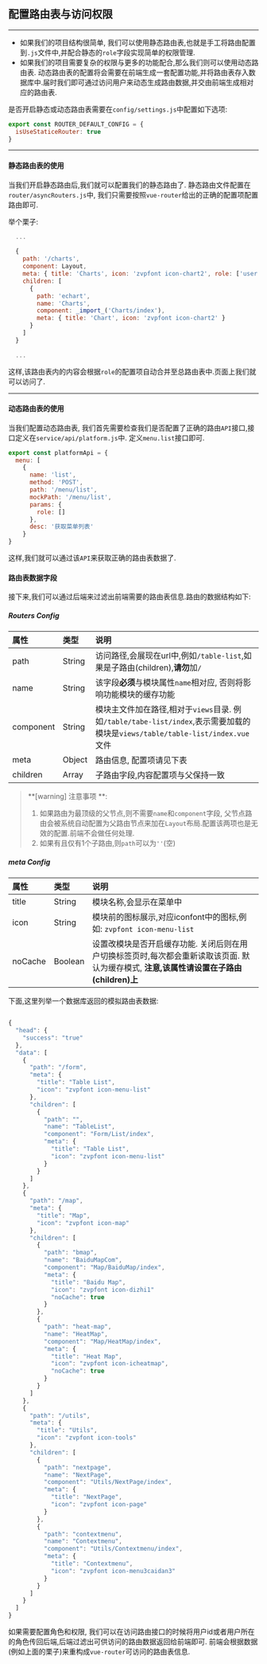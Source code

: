 ## 配置路由表与访问权限
---

- 如果我们的项目结构很简单, 我们可以使用静态路由表,也就是手工将路由配置到```.js```文件中,并配合静态的```role```字段实现简单的权限管理.
- 如果我们的项目需要复杂的权限与更多的功能配合,那么我们则可以使用动态路由表.
  动态路由表的配置将会需要在前端生成一套配置功能,并将路由表存入数据库中.届时我们即可通过访问用户来动态生成路由数据,并交由前端生成相对应的路由表.
  
是否开启静态或动态路由表需要在```config/settings.js```中配置如下选项:
```js
export const ROUTER_DEFAULT_CONFIG = {
  isUseStaticeRouter: true
}
```  
---
#### 静态路由表的使用

当我们开启静态路由后,我们就可以配置我们的静态路由了.
静态路由文件配置在```router/asyncRouters.js```中, 我们只需要按照```vue-router```给出的正确的配置项配置路由即可.

举个栗子:
```js
  ...
  
  {
    path: '/charts',
    component: Layout,
    meta: { title: 'Charts', icon: 'zvpfont icon-chart2', role: ['user'] },
    children: [
      {
        path: 'echart',
        name: 'Charts',
        component: _import_('Charts/index'),
        meta: { title: 'Chart', icon: 'zvpfont icon-chart2' }
      }
    ]
  }
  
  ...
```
这样,该路由表内的内容会根据```role```的配置项自动合并至总路由表中.页面上我们就可以访问了.

---
    
#### 动态路由表的使用  

当我们配置动态路由表, 我们首先需要检查我们是否配置了正确的路由```API```接口,接口定义在```service/api/platform.js```中. 定义```menu.list```接口即可.
```js
export const platformApi = {
  menu: [
    {
      name: 'list',
      method: 'POST',
      path: '/menu/list',
      mockPath: '/menu/list',
      params: {
        role: []
      },
      desc: '获取菜单列表'
    }
}

```
这样,我们就可以通过该```API```来获取正确的路由表数据了.

#### 路由表数据字段
接下来,我们可以通过后端来过滤出前端需要的路由表信息.路由的数据结构如下:

##### Routers Config

| 属性| 类型 |说明 |
| :--- | :--- |:--- |
| path | String |访问路径,会展现在url中,例如```/table-list```,如果是子路由(children),**请勿**加```/``` |
| name | String |该字段**必须**与模块属性```name```相对应, 否则将影响功能模块的缓存功能|
| component | String |模块主文件加在路径,相对于```views```目录. 例如```/table/tabe-list/index```,表示需要加载的模块是```views/table/table-list/index.vue```文件|
| meta | Object |路由信息, 配置项请见下表 | 
| children | Array |子路由字段,内容配置项与父保持一致 | 

> **[warning] 注意事项 **:
> 1. 如果路由为最顶级的父节点,则不需要```name```和```component```字段, 父节点路由会被系统自动配置为父路由节点来加在```Layout```布局.配置该两项也是无效的配置.前端不会做任何处理.
> 2. 如果有且仅有1个子路由,则```path```可以为```''```(空)

##### meta Config

| 属性| 类型 |说明 |
| :--- | :--- |:--- |
| title | String | 模块名称,会显示在菜单中 |
| icon  | String | 模块前的图标展示,对应iconfont中的图标,例如: ```zvpfont icon-menu-list``` |
| noCache | Boolean | 设置改模块是否开启缓存功能. 关闭后则在用户切换标签页时,每次都会重新读取该页面. 默认为缓存模式, **注意,该属性请设置在子路由(children)上**|

下面,这里列举一个数据库返回的模拟路由表数据:

```js

{
  "head": {
    "success": "true"
  },
  "data": [
    {
      "path": "/form",
      "meta": {
        "title": "Table List",
        "icon": "zvpfont icon-menu-list"
      },
      "children": [
        {
          "path": "",
          "name": "TableList",
          "component": "Form/List/index",
          "meta": {
            "title": "Table List",
            "icon": "zvpfont icon-menu-list"
          }
        }
      ]
    },
    {
      "path": "/map",
      "meta": {
        "title": "Map",
        "icon": "zvpfont icon-map"
      },
      "children": [
        {
          "path": "bmap",
          "name": "BaiduMapCom",
          "component": "Map/BaiduMap/index",
          "meta": {
            "title": "Baidu Map",
            "icon": "zvpfont icon-dizhi1"
            "noCache": true
          }
        },
        {
          "path": "heat-map",
          "name": "HeatMap",
          "component": "Map/HeatMap/index",
          "meta": {
            "title": "Heat Map",
            "icon": "zvpfont icon-icheatmap",
            "noCache": true
          }
        }
      ]
    },
    {
      "path": "/utils",
      "meta": {
        "title": "Utils",
        "icon": "zvpfont icon-tools"
      },
      "children": [
        {
          "path": "nextpage",
          "name": "NextPage",
          "component": "Utils/NextPage/index",
          "meta": {
            "title": "NextPage",
            "icon": "zvpfont icon-page"
          }
        },
        {
          "path": "contextmenu",
          "name": "Contextmenu",
          "component": "Utils/Contextmenu/index",
          "meta": {
            "title": "Contextmenu",
            "icon": "zvpfont icon-menu3caidan3"
          }
        }
      ]
    }
  ]
}

```
如果需要配置角色和权限, 我们可以在访问路由接口的时候将用户id或者用户所在的角色传回后端,后端过滤出可供访问的路由数据返回给前端即可. 前端会根据数据(例如上面的栗子)来重构成```vue-router```可访问的路由表信息.


